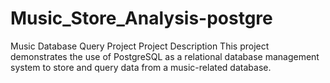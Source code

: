 # Music_Store_Analysis-postgre
Music Database Query Project Project Description This project demonstrates the use of PostgreSQL as a relational database management system to store and query data from a music-related database.
